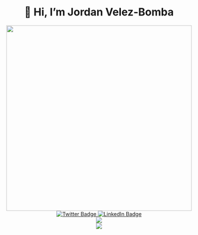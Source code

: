 <div id="header" align="center">
  <h1>
    👋 Hi, I’m Jordan Velez-Bomba
   </h1>
</div>

<div id="header" align="center">
  <img src="https://external-content.duckduckgo.com/iu/?u=https%3A%2F%2Fwww.myconfinedspace.com%2Fwp-content%2Fuploads%2F2016%2F08%2FPanda-Wave-1000x666.jpg&f=1&nofb=1&ipt=2c0c1f874c841f7740c74ba2f3166eed0101b7c9045bde61bd00f258d8b138cb&ipo=images" width="500"/>
</div>

<div id="badges" align="center">
  <a href="https://twitter.com/jordanbomba_">
    <img src="https://img.shields.io/badge/Twitter-blue?style=for-the-badge&logo=twitter&logoColor=white" alt="Twitter Badge"/>
  </a>
  <a href="https://www.linkedin.com/in/jordan-velez-bomba/">
    <img src="https://img.shields.io/badge/LinkedIn-blue?style=for-the-badge&logo=linkedin&logoColor=white" alt="LinkedIn Badge"/>
  </a>
</div>

<div align="center">
  <img src="https://komarev.com/ghpvc/?username=jordanvelezbomba&style=flat-square&color=blue" alt=""/>
</div>

<!-- ![Top Langs](https://github-readme-stats.vercel.app/api/top-langs/?username=jordanvelezbomba&size_weight=0.5&count_weight=0.5&theme=tokyonight) -->

<div align="center"
  <a href="https://github.com/anuraghazra/github-readme-stats">
    <img align="center" src="https://github-readme-stats.vercel.app/api/top-langs/?username=jordanvelezbomba&size_weight=0.5&count_weight=0.5&theme=tokyonight" />
  </a>
</div>

<div align="center"
  <a href="https://github.com/anuraghazra/github-readme-stats">
    <img align="center" src="https://github-readme-stats.vercel.app/api?username=jordanvelezbomba&theme=tokyonight" />
  </a>
</div>

<!-- ![Snake animation](https://github.com/thepiyushmalhotra/jordanvelezbomba/blob/output/github-contribution-grid-snake.svg) -->
<!-- ![Jordan's GitHub stats](https://github-readme-stats.vercel.app/api?username=jordanvelezbomba&theme=tokyonight) -->


<!---
jordanvelezbomba/jordanvelezbomba is a ✨ special ✨ repository because its `README.md` (this file) appears on your GitHub profile.
You can click the Preview link to take a look at your changes.
--->
